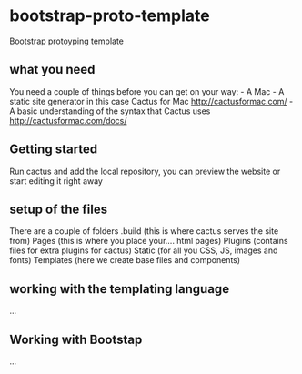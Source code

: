 # bootstrap-proto-template
Bootstrap protoyping template 


## what you need

  You need a couple of things before you can get on your way:
    - A Mac
    - A static site generator in this case Cactus for Mac http://cactusformac.com/
    - A basic understanding of the syntax that Cactus uses http://cactusformac.com/docs/
  
## Getting started
  
  Run cactus and add the local repository, you can preview the website or start editing it right away
  
## setup of the files
  There are a couple of folders
    .build (this is where cactus serves the site from)
    Pages (this is where you place your.... html pages)
    Plugins (contains files for extra plugins for cactus)
    Static (for all you CSS, JS, images and fonts)
    Templates (here we create base files and components)
    
## working with the templating language
  ...

## Working with Bootstap
  ...
    
  
  
  
  
